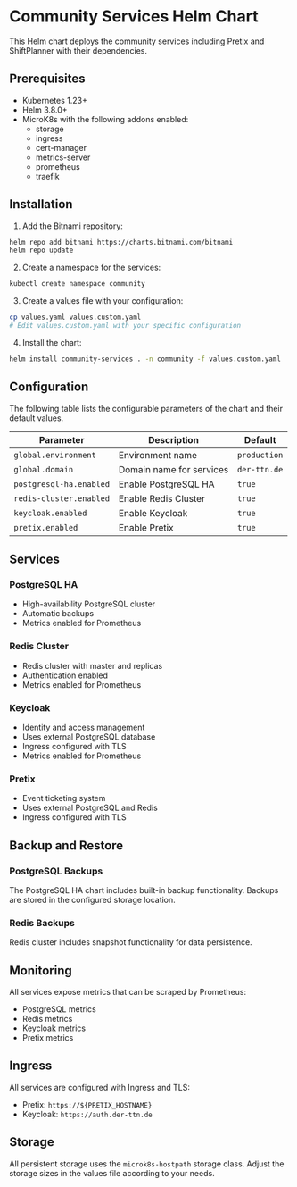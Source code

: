 # Community Services Helm Chart

This Helm chart deploys the community services including Pretix and ShiftPlanner with their dependencies.

## Prerequisites

- Kubernetes 1.23+
- Helm 3.8.0+
- MicroK8s with the following addons enabled:
  - storage
  - ingress
  - cert-manager
  - metrics-server
  - prometheus
  - traefik

## Installation

1. Add the Bitnami repository:
```bash
helm repo add bitnami https://charts.bitnami.com/bitnami
helm repo update
```

2. Create a namespace for the services:
```bash
kubectl create namespace community
```

3. Create a values file with your configuration:
```bash
cp values.yaml values.custom.yaml
# Edit values.custom.yaml with your specific configuration
```

4. Install the chart:
```bash
helm install community-services . -n community -f values.custom.yaml
```

## Configuration

The following table lists the configurable parameters of the chart and their default values.

| Parameter | Description | Default |
|-----------|-------------|---------|
| `global.environment` | Environment name | `production` |
| `global.domain` | Domain name for services | `der-ttn.de` |
| `postgresql-ha.enabled` | Enable PostgreSQL HA | `true` |
| `redis-cluster.enabled` | Enable Redis Cluster | `true` |
| `keycloak.enabled` | Enable Keycloak | `true` |
| `pretix.enabled` | Enable Pretix | `true` |

## Services

### PostgreSQL HA
- High-availability PostgreSQL cluster
- Automatic backups
- Metrics enabled for Prometheus

### Redis Cluster
- Redis cluster with master and replicas
- Authentication enabled
- Metrics enabled for Prometheus

### Keycloak
- Identity and access management
- Uses external PostgreSQL database
- Ingress configured with TLS
- Metrics enabled for Prometheus

### Pretix
- Event ticketing system
- Uses external PostgreSQL and Redis
- Ingress configured with TLS

## Backup and Restore

### PostgreSQL Backups
The PostgreSQL HA chart includes built-in backup functionality. Backups are stored in the configured storage location.

### Redis Backups
Redis cluster includes snapshot functionality for data persistence.

## Monitoring

All services expose metrics that can be scraped by Prometheus:
- PostgreSQL metrics
- Redis metrics
- Keycloak metrics
- Pretix metrics

## Ingress

All services are configured with Ingress and TLS:
- Pretix: `https://${PRETIX_HOSTNAME}`
- Keycloak: `https://auth.der-ttn.de`

## Storage

All persistent storage uses the `microk8s-hostpath` storage class. Adjust the storage sizes in the values file according to your needs. 